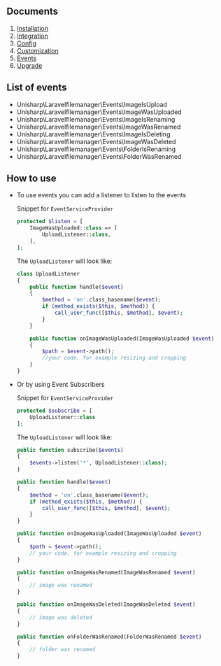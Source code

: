 ## Documents
  1. [Installation](https://github.com/UniSharp/laravel-filemanager/blob/master/docs/installation.md)
  1. [Integration](https://github.com/UniSharp/laravel-filemanager/blob/master/docs/integration.md)
  1. [Config](https://github.com/UniSharp/laravel-filemanager/blob/master/docs/config.md)
  1. [Customization](https://github.com/UniSharp/laravel-filemanager/blob/master/docs/customization.md)
  1. [Events](https://github.com/UniSharp/laravel-filemanager/blob/master/docs/events.md)
  1. [Upgrade](https://github.com/UniSharp/laravel-filemanager/blob/master/docs/upgrade.md)

## List of events
 * Unisharp\Laravelfilemanager\Events\ImageIsUpload
 * Unisharp\Laravelfilemanager\Events\ImageWasUploaded
 * Unisharp\Laravelfilemanager\Events\ImageIsRenaming
 * Unisharp\Laravelfilemanager\Events\ImageWasRenamed
 * Unisharp\Laravelfilemanager\Events\ImageIsDeleting
 * Unisharp\Laravelfilemanager\Events\ImageWasDeleted
 * Unisharp\Laravelfilemanager\Events\FolderIsRenaming
 * Unisharp\Laravelfilemanager\Events\FolderWasRenamed

## How to use
 * To use events you can add a listener to listen to the events

    Snippet for `EventServiceProvider`
    
    ```php
    protected $listen = [
        ImageWasUploaded::class => [
            UploadListener::class,
        ],
    ];
    ```
    
    The `UploadListener` will look like:
    
    ```php
    class UploadListener
    {
        public function handle($event)
        {
            $method = 'on'.class_basename($event);
            if (method_exists($this, $method)) {
                call_user_func([$this, $method], $event);
            }
        }
    
        public function onImageWasUploaded(ImageWasUploaded $event)
        {
            $path = $event->path();
            //your code, for example resizing and cropping
        }
    }
    ```

 * Or by using Event Subscribers

    Snippet for `EventServiceProvider`
    
    ```php
    protected $subscribe = [
        UploadListener::class
    ];
    ```
    
    The `UploadListener` will look like:
    
    ```php
    public function subscribe($events)
    {
        $events->listen('*', UploadListener::class);
    }
    
    public function handle($event)
    {
        $method = 'on'.class_basename($event);
        if (method_exists($this, $method)) {
            call_user_func([$this, $method], $event);
        }
    }
    
    public function onImageWasUploaded(ImageWasUploaded $event)
    {
        $path = $event->path();
        // your code, for example resizing and cropping
    }
    
    public function onImageWasRenamed(ImageWasRenamed $event)
    {
        // image was renamed
    }
    
    public function onImageWasDeleted(ImageWasDeleted $event)
    {
        // image was deleted
    }
    
    public function onFolderWasRenamed(FolderWasRenamed $event)
    {
        // folder was renamed
    }
    ```
